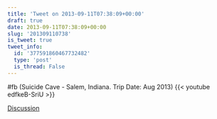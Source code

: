 ```yaml
---
title: 'Tweet on 2013-09-11T07:38:09+00:00'
draft: true
date: 2013-09-11T07:38:09+00:00
slug: '201309110738'
is_tweet: true
tweet_info:
  id: '377591860467732482'
  type: 'post'
  is_thread: False
---
```




#fb (Suicide Cave - Salem, Indiana. Trip Date: Aug 2013) {{< youtube edfkeB-SriU >}}

[Discussion](https://x.com/sytelus/status/377591860467732482)
